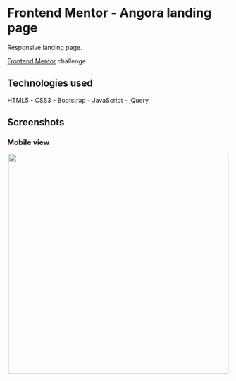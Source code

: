 # Frontend Mentor - Angora landing page

Responsive landing page.<br/>

[Frontend Mentor](https://www.frontendmentor.io) challenge.

## Technologies used

HTML5 - CSS3 - Bootstrap - JavaScript - jQuery

## Screenshots

### Mobile view

<p align="center">
  <img src="images/mobiless.gif" height="500em" />
</p>
